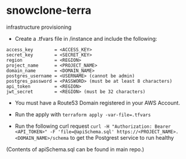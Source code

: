 # snowclone-terra
infrastructure provisioning

- Create a .tfvars file in /instance and include the following: 

```
access_key        = <ACCESS_KEY>
secret_key        = <SECRET_KEY>
region            = <REGION>
project_name      = <PROJECT_NAME>
domain_name       = <DOMAIN_NAME>
postgres_username = <USERNAME> (cannot be admin)
postgres_password = <PASSWORD> (must be at least 8 characters)
api_token         = <REGION> 
jwt_secret        = <REGION> (must be 32 characters)
```

- You must have a Route53 Domain registered in your AWS Account.
- Run the apply with `terraform apply -var-file=.tfvars`

- Run the following curl request `curl -H "Authorization: Bearer <API_TOKEN>" -F 'file=@apiSchema.sql' https://<PROJECT_NAME>.<DOMAIN_NAME>/schema` to get the Postgrest service to run healthy

(Contents of apiSchema.sql can be found in main repo.)
